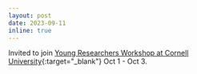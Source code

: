 ```yaml
---
layout: post
date: 2023-09-11
inline: true
---
```


Invited to join [Young Researchers Workshop at Cornell University](https://www.orie.cornell.edu/orie-events/young-reseachers-workshop-2023){:target="\_blank"} Oct 1 - Oct 3.



